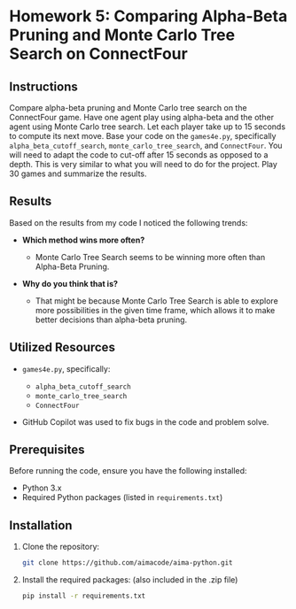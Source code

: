 # Homework 5: Comparing Alpha-Beta Pruning and Monte Carlo Tree Search on ConnectFour

## Instructions

Compare alpha-beta pruning and Monte Carlo tree search on the ConnectFour game. Have one agent play using alpha-beta and the other agent using Monte Carlo tree search. Let each player take up to 15 seconds to compute its next move. Base your code on the `games4e.py`, specifically `alpha_beta_cutoff_search`, `monte_carlo_tree_search`, and `ConnectFour`. You will need to adapt the code to cut-off after 15 seconds as opposed to a depth. This is very similar to what you will need to do for the project. Play 30 games and summarize the results.

## Results

Based on the results from my code I noticed the following trends:

- **Which method wins more often?**
    - Monte Carlo Tree Search seems to be winning more often than Alpha-Beta Pruning.

- **Why do you think that is?**
    - That might be because Monte Carlo Tree Search is able to explore more possibilities in the given time frame, which allows it to make better decisions than alpha-beta pruning. 

## Utilized Resources

- `games4e.py`, specifically:
    - `alpha_beta_cutoff_search`
    - `monte_carlo_tree_search`
    - `ConnectFour`

- GitHub Copilot was used to fix bugs in the code and problem solve.

## Prerequisites

Before running the code, ensure you have the following installed:

- Python 3.x
- Required Python packages (listed in `requirements.txt`)

## Installation

1. Clone the repository:

    ```sh
    git clone https://github.com/aimacode/aima-python.git
    ```

2. Install the required packages: (also included in the .zip file)

    ```sh
    pip install -r requirements.txt
    ```
